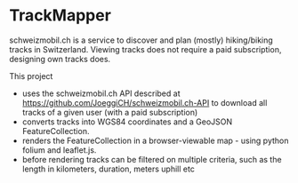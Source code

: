 # TrackMapper

schweizmobil.ch is a service to discover and plan (mostly) hiking/biking tracks in Switzerland.
Viewing tracks does not require a paid subscription, designing own tracks does.

This project 
* uses the schweizmobil.ch API described at https://github.com/JoeggiCH/schweizmobil.ch-API to download all tracks of a given user (with a paid subscription)
* converts tracks into WGS84 coordinates and a GeoJSON FeatureCollection.
* renders the FeatureCollection in a browser-viewable map - using python folium and leaflet.js.
* before rendering tracks can be filtered on multiple criteria, such as the length in kilometers, duration, meters uphill etc
